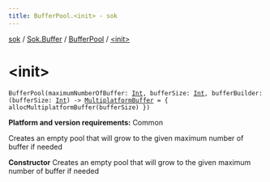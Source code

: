 ```yaml
---
title: BufferPool.<init> - sok
---
```


[sok](../../index.html) / [Sok.Buffer](../index.html) / [BufferPool](index.html) / [&lt;init&gt;](./-init-.html)

# &lt;init&gt;

`BufferPool(maximumNumberOfBuffer: `[`Int`](https://kotlinlang.org/api/latest/jvm/stdlib/kotlin/-int/index.html)`, bufferSize: `[`Int`](https://kotlinlang.org/api/latest/jvm/stdlib/kotlin/-int/index.html)`, bufferBuilder: (bufferSize: `[`Int`](https://kotlinlang.org/api/latest/jvm/stdlib/kotlin/-int/index.html)`) -> `[`MultiplatformBuffer`](../-multiplatform-buffer/index.html)` = { allocMultiplatformBuffer(bufferSize) })`

**Platform and version requirements:** Common

Creates an empty pool that will grow to the given maximum number of buffer if needed

**Constructor**
Creates an empty pool that will grow to the given maximum number of buffer if needed

